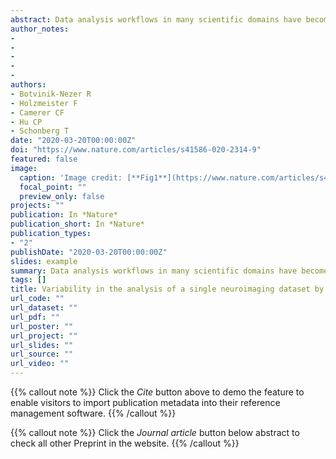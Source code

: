 ```yaml
---
abstract: Data analysis workflows in many scientific domains have become increasingly complex and flexible. Here we assess the effect of this flexibility on the results of functional magnetic resonance imaging by asking 70 independent teams to analyse the same dataset, testing the same 9 ex-ante hypotheses1. The flexibility of analytical approaches is exemplified by the fact that no two teams chose identical workflows to analyse the data. This flexibility resulted in sizeable variation in the results of hypothesis tests, even for teams whose statistical maps were highly correlated at intermediate stages of the analysis pipeline. Variation in reported results was related to several aspects of analysis methodology. Notably, a meta-analytical approach that aggregated information across teams yielded a significant consensus in activated regions. Furthermore, prediction markets of researchers in the field revealed an overestimation of the likelihood of significant findings, even by researchers with direct knowledge of the dataset2,3,4,5. Our findings show that analytical flexibility can have substantial effects on scientific conclusions, and identify factors that may be related to variability in the analysis of functional magnetic resonance imaging. The results emphasize the importance of validating and sharing complex analysis workflows, and demonstrate the need for performing and reporting multiple analyses of the same data. Potential approaches that could be used to mitigate issues related to analytical variability are discussed.
author_notes:
- 
- 
- 
- 
- 
authors:
- Botvinik-Nezer R
- Holzmeister F
- Camerer CF
- Hu CP
- Schonberg T 
date: "2020-03-20T00:00:00Z"
doi: "https://www.nature.com/articles/s41586-020-2314-9"
featured: false
image:
  caption: 'Image credit: [**Fig1**](https://www.nature.com/articles/s41586-020-2314-9/figures/1)'
  focal_point: ""
  preview_only: false
projects: ""
publication: In *Nature*
publication_short: In *Nature*
publication_types: 
- "2"
publishDate: "2020-03-20T00:00:00Z"
slides: example
summary: Data analysis workflows in many scientific domains have become increasingly complex and flexible. Here we assess the effect of this flexibility on the results of functional magnetic resonance imaging by asking 70 independent teams to analyse the same dataset, testing the same 9 ex-ante hypotheses1.
tags: []
title: Variability in the analysis of a single neuroimaging dataset by many teams
url_code: ""
url_dataset: ""
url_pdf: ""
url_poster: ""
url_project: ""
url_slides: ""
url_source: ""
url_video: ""
---
```


{{% callout note %}}
Click the _Cite_ button above to demo the feature to enable visitors to import publication metadata into their reference management software.
{{% /callout %}}

{{% callout note %}}
Click the _Journal article_ button below abstract to check all other Preprint in the website.
{{% /callout %}}
